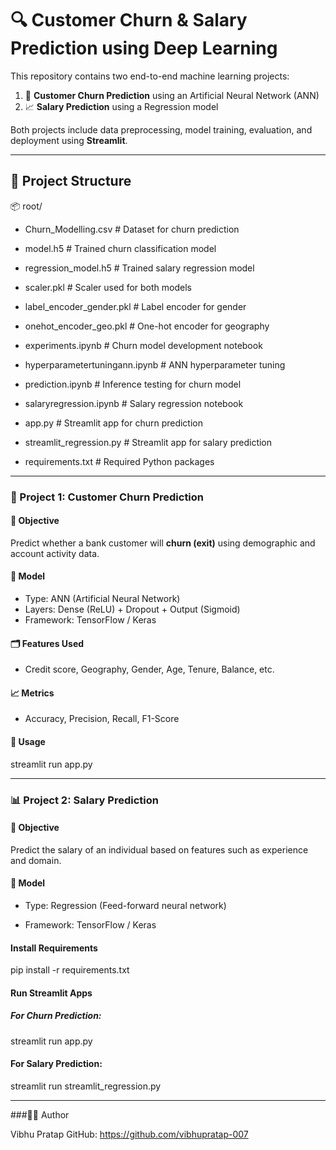 # 🔍 Customer Churn & Salary Prediction using Deep Learning

This repository contains two end-to-end machine learning projects:

1. 🧠 **Customer Churn Prediction** using an Artificial Neural Network (ANN)
2. 📈 **Salary Prediction** using a Regression model

Both projects include data preprocessing, model training, evaluation, and deployment using **Streamlit**.

---

## 📂 Project Structure

📦 root/

- Churn_Modelling.csv # Dataset for churn prediction

- model.h5 # Trained churn classification model

- regression_model.h5 # Trained salary regression model

- scaler.pkl # Scaler used for both models

- label_encoder_gender.pkl # Label encoder for gender

- onehot_encoder_geo.pkl # One-hot encoder for geography

- experiments.ipynb # Churn model development notebook

- hyperparametertuningann.ipynb # ANN hyperparameter tuning

- prediction.ipynb # Inference testing for churn model

- salaryregression.ipynb # Salary regression notebook

- app.py # Streamlit app for churn prediction

- streamlit_regression.py # Streamlit app for salary prediction

- requirements.txt # Required Python packages

---

### 🧠 Project 1: Customer Churn Prediction

#### 📌 Objective
Predict whether a bank customer will **churn (exit)** using demographic and account activity data.

#### 🔧 Model
- Type: ANN (Artificial Neural Network)
- Layers: Dense (ReLU) + Dropout + Output (Sigmoid)
- Framework: TensorFlow / Keras

#### 🗂 Features Used
- Credit score, Geography, Gender, Age, Tenure, Balance, etc.

#### 📈 Metrics
- Accuracy, Precision, Recall, F1-Score

#### 🚀 Usage

streamlit run app.py

---

### 📊 Project 2: Salary Prediction

#### 📌 Objective

Predict the salary of an individual based on features such as experience and domain.

#### 🔧 Model
- Type: Regression (Feed-forward neural network)

- Framework: TensorFlow / Keras

#### Install Requirements

pip install -r requirements.txt

#### Run Streamlit Apps

##### For Churn Prediction:

streamlit run app.py

#### For Salary Prediction:

streamlit run streamlit_regression.py

---

###👨‍💻 Author

Vibhu Pratap
GitHub: https://github.com/vibhupratap-007

